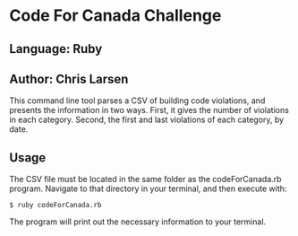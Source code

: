 # Code For Canada Challenge

## Language: Ruby
## Author: Chris Larsen

This command line tool parses a CSV of building code violations, and presents the information in two ways. First, it gives the number of violations in each category. Second, the first and last violations of each category, by date.

## Usage

The CSV file must be located in the same folder as the codeForCanada.rb program. Navigate to that directory in your terminal, and then execute with:

```
$ ruby codeForCanada.rb
```

The program will print out the necessary information to your terminal.
